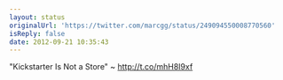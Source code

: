 ```yaml
---
layout: status
originalUrl: 'https://twitter.com/marcgg/status/249094550008770560'
isReply: false
date: 2012-09-21 10:35:43
---
```


"Kickstarter Is Not a Store" ~ http://t.co/mhH8I9xf

